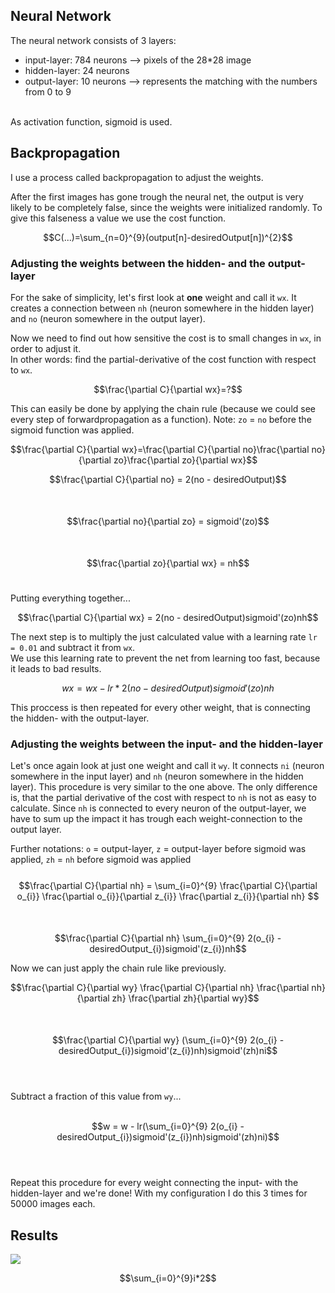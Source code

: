 ## Neural Network
The neural network consists of 3 layers:
+ input-layer: 784 neurons  --> pixels of the 28\*28 image
+ hidden-layer: 24 neurons
+ output-layer: 10 neurons  --> represents the matching with the numbers from 0 to 9
<br/> 
As activation function, sigmoid is used.

## Backpropagation
I use a process called backpropagation to adjust the weights.

After the first images has gone trough the neural net, the output is very likely to be completely false, since the weights were initialized randomly.
To give this falseness a value we use the cost function.

$$C(...)=\sum_{n=0}^{9}(output[n]-desiredOutput[n])^{2}$$

### Adjusting the weights between the hidden- and the output-layer

For the sake of simplicity, let's first look at **one** weight and call it `wx`. It creates a connection between `nh` (neuron somewhere in the hidden layer) and `no` (neuron somewhere in the output layer).<br/>

Now we need to find out how sensitive the cost is to small changes in `wx`, in order to adjust it. <br/>
In other words: find the partial-derivative of the cost function with respect to `wx`.<br/>

$$\frac{\partial C}{\partial wx}=?$$
 
This can easily be done by applying the chain rule (because we could see every step of forwardpropagation as a function). Note: `zo` = `no` before the sigmoid function was applied.<br/>

$$\frac{\partial C}{\partial wx}=\frac{\partial C}{\partial no}\frac{\partial no}{\partial zo}\frac{\partial zo}{\partial wx}$$

$$\frac{\partial C}{\partial no} = 2(no - desiredOutput)$$<br/><br/>
$$\frac{\partial no}{\partial zo} = sigmoid'(zo)$$<br/><br/>
$$\frac{\partial zo}{\partial wx} = nh$$<br/>

Putting everything together...

$$\frac{\partial C}{\partial wx} = 2(no - desiredOutput)sigmoid'(zo)nh$$

The next step is to multiply the just calculated value with a learning rate `lr = 0.01` and subtract it from `wx`. <br/>
We use this learning rate to prevent the net from learning too fast, because it leads to bad results.


$$wx = wx - lr * 2(no - desiredOutput)sigmoid'(zo)nh$$

This proccess is then repeated for every other weight, that is connecting the hidden- with the output-layer.

### Adjusting the weights between the input- and the hidden-layer
Let's once again look at just one weight and call it `wy`. It connects `ni` (neuron somewhere in the input layer) and `nh` (neuron somewhere in the hidden layer).
This procedure is very similar to the one above. The only difference is, that the partial derivative of the cost with respect to `nh` is not as easy to calculate. Since `nh` is connected to every neuron of the output-layer, we have to sum up the impact it has trough each weight-connection to the output layer.

Further notations: `o` = output-layer, `z` = output-layer before sigmoid was applied, `zh` = `nh` before sigmoid was applied <br/><br/>
$$\frac{\partial C}{\partial nh} =  \sum_{i=0}^{9} \frac{\partial C}{\partial o_{i}} \frac{\partial o_{i}}{\partial z_{i}} \frac{\partial z_{i}}{\partial nh} $$
<br/><br/>
$$\frac{\partial C}{\partial nh} \sum_{i=0}^{9} 2(o_{i} - desiredOutput_{i})sigmoid'(z_{i})nh$$

Now we can just apply the chain rule like previously. <br/>


$$\frac{\partial C}{\partial wy} \frac{\partial C}{\partial nh} \frac{\partial nh}{\partial zh} \frac{\partial zh}{\partial wy}$$
<br/><br/>
$$\frac{\partial C}{\partial wy} (\sum_{i=0}^{9} 2(o_{i} - desiredOutput_{i})sigmoid'(z_{i})nh)sigmoid'(zh)ni$$
<br/><br/>

Subtract a fraction of this value from `wy`... <br/><br/>

$$w = w - lr(\sum_{i=0}^{9} 2(o_{i} - desiredOutput_{i})sigmoid'(z_{i})nh)sigmoid'(zh)ni)$$
<br/><br/>

Repeat this procedure for every weight connecting the input- with the hidden-layer and we're done!
With my configuration I do this 3 times for 50000 images each.

## Results
![](https://drive.google.com/uc?export=view&id=1CB1EgtA3UfGmTb0EVjMIlMqYsjTvuqwR)

$$\sum_{i=0}^{9}i*2$$




